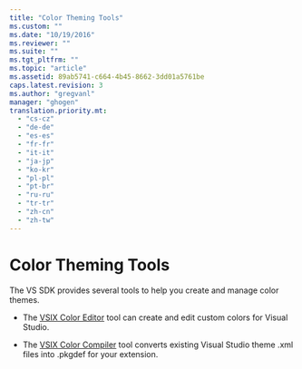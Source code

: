 ```yaml
---
title: "Color Theming Tools"
ms.custom: ""
ms.date: "10/19/2016"
ms.reviewer: ""
ms.suite: ""
ms.tgt_pltfrm: ""
ms.topic: "article"
ms.assetid: 89ab5741-c664-4b45-8662-3dd01a5761be
caps.latest.revision: 3
ms.author: "gregvanl"
manager: "ghogen"
translation.priority.mt: 
  - "cs-cz"
  - "de-de"
  - "es-es"
  - "fr-fr"
  - "it-it"
  - "ja-jp"
  - "ko-kr"
  - "pl-pl"
  - "pt-br"
  - "ru-ru"
  - "tr-tr"
  - "zh-cn"
  - "zh-tw"
---
```

# Color Theming Tools
The VS SDK provides several tools to help you create and manage color themes.  
  
-   The [VSIX Color Editor](../../extensibility/internals/vsix-color-editor.md) tool can create and edit custom colors for Visual Studio.  
  
-   The [VSIX Color Compiler](../../extensibility/internals/vsix-color-compiler.md) tool converts existing Visual Studio theme .xml files into .pkgdef for your extension.